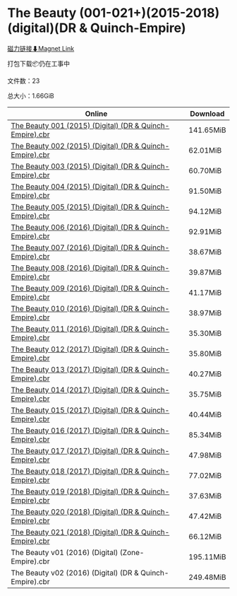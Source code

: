 # The Beauty (001-021+)(2015-2018)(digital)(DR & Quinch-Empire)

[磁力链接⬇Magnet Link](magnet:?xt=urn:btih:64cd6d9d028a09c252a38b72a508ac608b04b29b&dn=The%20Beauty%20%28001-021%2B%29%282015-2018%29%28digital%29%28DR%20%26%20Quinch-Empire%29)

打包下载📦仍在工事中

文件数：23

总大小：1.66GiB

Online | Download
--- | ---
[The Beauty 001 (2015) (Digital) (DR & Quinch-Empire).cbr](https://github.com/alicewish/markdown/blob/master/comic/Beauty-001-2015-Digital-DR-Quinch-Empire-cbr.md) | 141.65MiB
[The Beauty 002 (2015) (Digital) (DR & Quinch-Empire).cbr](https://github.com/alicewish/markdown/blob/master/comic/Beauty-002-2015-Digital-DR-Quinch-Empire-cbr.md) | 62.01MiB
[The Beauty 003 (2015) (Digital) (DR & Quinch-Empire).cbr](https://github.com/alicewish/markdown/blob/master/comic/Beauty-003-2015-Digital-DR-Quinch-Empire-cbr.md) | 60.70MiB
[The Beauty 004 (2015) (Digital) (DR & Quinch-Empire).cbr](https://github.com/alicewish/markdown/blob/master/comic/Beauty-004-2015-Digital-DR-Quinch-Empire-cbr.md) | 91.50MiB
[The Beauty 005 (2015) (Digital) (DR & Quinch-Empire).cbr](https://github.com/alicewish/markdown/blob/master/comic/Beauty-005-2015-Digital-DR-Quinch-Empire-cbr.md) | 94.12MiB
[The Beauty 006 (2016) (Digital) (DR & Quinch-Empire).cbr](https://github.com/alicewish/markdown/blob/master/comic/Beauty-006-2016-Digital-DR-Quinch-Empire-cbr.md) | 92.91MiB
[The Beauty 007 (2016) (Digital) (DR & Quinch-Empire).cbr](https://github.com/alicewish/markdown/blob/master/comic/Beauty-007-2016-Digital-DR-Quinch-Empire-cbr.md) | 38.67MiB
[The Beauty 008 (2016) (Digital) (DR & Quinch-Empire).cbr](https://github.com/alicewish/markdown/blob/master/comic/Beauty-008-2016-Digital-DR-Quinch-Empire-cbr.md) | 39.87MiB
[The Beauty 009 (2016) (Digital) (DR & Quinch-Empire).cbr](https://github.com/alicewish/markdown/blob/master/comic/Beauty-009-2016-Digital-DR-Quinch-Empire-cbr.md) | 41.17MiB
[The Beauty 010 (2016) (Digital) (DR & Quinch-Empire).cbr](https://github.com/alicewish/markdown/blob/master/comic/Beauty-010-2016-Digital-DR-Quinch-Empire-cbr.md) | 38.97MiB
[The Beauty 011 (2016) (Digital) (DR & Quinch-Empire).cbr](https://github.com/alicewish/markdown/blob/master/comic/Beauty-011-2016-Digital-DR-Quinch-Empire-cbr.md) | 35.30MiB
[The Beauty 012 (2017) (Digital) (DR & Quinch-Empire).cbr](https://github.com/alicewish/markdown/blob/master/comic/Beauty-012-2017-Digital-DR-Quinch-Empire-cbr.md) | 35.80MiB
[The Beauty 013 (2017) (Digital) (DR & Quinch-Empire).cbr](https://github.com/alicewish/markdown/blob/master/comic/Beauty-013-2017-Digital-DR-Quinch-Empire-cbr.md) | 40.27MiB
[The Beauty 014 (2017) (Digital) (DR & Quinch-Empire).cbr](https://github.com/alicewish/markdown/blob/master/comic/Beauty-014-2017-Digital-DR-Quinch-Empire-cbr.md) | 35.75MiB
[The Beauty 015 (2017) (Digital) (DR & Quinch-Empire).cbr](https://github.com/alicewish/markdown/blob/master/comic/Beauty-015-2017-Digital-DR-Quinch-Empire-cbr.md) | 40.44MiB
[The Beauty 016 (2017) (Digital) (DR & Quinch-Empire).cbr](https://github.com/alicewish/markdown/blob/master/comic/Beauty-016-2017-Digital-DR-Quinch-Empire-cbr.md) | 85.34MiB
[The Beauty 017 (2017) (Digital) (DR & Quinch-Empire).cbr](https://github.com/alicewish/markdown/blob/master/comic/Beauty-017-2017-Digital-DR-Quinch-Empire-cbr.md) | 47.98MiB
[The Beauty 018 (2017) (Digital) (DR & Quinch-Empire).cbr](https://github.com/alicewish/markdown/blob/master/comic/Beauty-018-2017-Digital-DR-Quinch-Empire-cbr.md) | 77.02MiB
[The Beauty 019 (2018) (Digital) (DR & Quinch-Empire).cbr](https://github.com/alicewish/markdown/blob/master/comic/Beauty-019-2018-Digital-DR-Quinch-Empire-cbr.md) | 37.63MiB
[The Beauty 020 (2018) (Digital) (DR & Quinch-Empire).cbr](https://github.com/alicewish/markdown/blob/master/comic/Beauty-020-2018-Digital-DR-Quinch-Empire-cbr.md) | 47.42MiB
[The Beauty 021 (2018) (Digital) (DR & Quinch-Empire).cbr](https://github.com/alicewish/markdown/blob/master/comic/Beauty-021-2018-Digital-DR-Quinch-Empire-cbr.md) | 66.12MiB
The Beauty v01 (2016) (Digital) (Zone-Empire).cbr | 195.11MiB
The Beauty v02 (2016) (Digital) (DR & Quinch-Empire).cbr | 249.48MiB